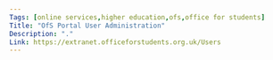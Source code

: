 ```yaml
---
Tags: [online services,higher education,ofs,office for students]
Title: "OfS Portal User Administration"
Description: "."
Link: https://extranet.officeforstudents.org.uk/Users
---
```

